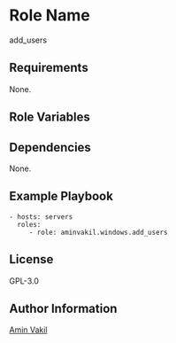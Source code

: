 Role Name
=========

add_users

Requirements
------------

None.

Role Variables
--------------

Dependencies
------------

None.

Example Playbook
----------------

    - hosts: servers
      roles:
         - role: aminvakil.windows.add_users

License
-------

GPL-3.0

Author Information
------------------

[Amin Vakil](https://www.aminvakil.com/)
